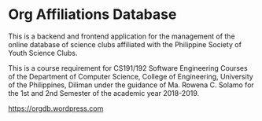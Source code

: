# Org Affiliations Database

This is a backend and frontend application for the management of the online database of science clubs affiliated with the Philippine Society of Youth Science Clubs.

This is a course requirement for CS191/192 Software Engineering Courses of the Department of Computer Science, College of Engineering, University of the Philippines, Diliman under the guidance of Ma. Rowena C. Solamo for the 1st and 2nd Semester of the academic year 2018-2019.

https://orgdb.wordpress.com

